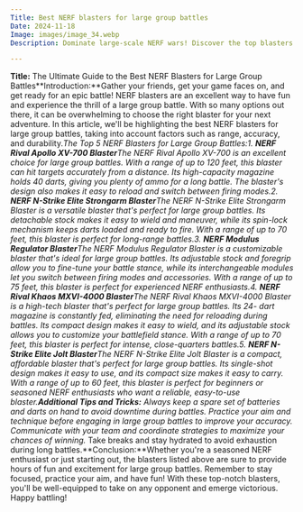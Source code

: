 ```yaml
---
Title: Best NERF blasters for large group battles
Date: 2024-11-18
Image: images/image_34.webp
Description: Dominate large-scale NERF wars! Discover the top blasters designed for epic group battles & maximum fun.  Gear up & prepare for epic foam-fests!  

---
```


**Title:** The Ultimate Guide to the Best NERF Blasters for Large Group Battles**Introduction:**Gather your friends, get your game faces on, and get ready for an epic battle! NERF blasters are an excellent way to have fun and experience the thrill of a large group battle. With so many options out there, it can be overwhelming to choose the right blaster for your next adventure. In this article, we'll be highlighting the best NERF blasters for large group battles, taking into account factors such as range, accuracy, and durability.**The Top 5 NERF Blasters for Large Group Battles:**1. **NERF Rival Apollo XV-700 Blaster**The NERF Rival Apollo XV-700 is an excellent choice for large group battles. With a range of up to 120 feet, this blaster can hit targets accurately from a distance. Its high-capacity magazine holds 40 darts, giving you plenty of ammo for a long battle. The blaster's design also makes it easy to reload and switch between firing modes.2. **NERF N-Strike Elite Strongarm Blaster**The NERF N-Strike Elite Strongarm Blaster is a versatile blaster that's perfect for large group battles. Its detachable stock makes it easy to wield and maneuver, while its spin-lock mechanism keeps darts loaded and ready to fire. With a range of up to 70 feet, this blaster is perfect for long-range battles.3. **NERF Modulus Regulator Blaster**The NERF Modulus Regulator Blaster is a customizable blaster that's ideal for large group battles. Its adjustable stock and foregrip allow you to fine-tune your battle stance, while its interchangeable modules let you switch between firing modes and accessories. With a range of up to 75 feet, this blaster is perfect for experienced NERF enthusiasts.4. **NERF Rival Khaos MXVI-4000 Blaster**The NERF Rival Khaos MXVI-4000 Blaster is a high-tech blaster that's perfect for large group battles. Its 24- dart magazine is constantly fed, eliminating the need for reloading during battles. Its compact design makes it easy to wield, and its adjustable stock allows you to customize your battlefield stance. With a range of up to 70 feet, this blaster is perfect for intense, close-quarters battles.5. **NERF N-Strike Elite Jolt Blaster**The NERF N-Strike Elite Jolt Blaster is a compact, affordable blaster that's perfect for large group battles. Its single-shot design makes it easy to use, and its compact size makes it easy to carry. With a range of up to 60 feet, this blaster is perfect for beginners or seasoned NERF enthusiasts who want a reliable, easy-to-use blaster.**Additional Tips and Tricks:*** Always keep a spare set of batteries and darts on hand to avoid downtime during battles.* Practice your aim and technique before engaging in large group battles to improve your accuracy.* Communicate with your team and coordinate strategies to maximize your chances of winning.* Take breaks and stay hydrated to avoid exhaustion during long battles.**Conclusion:**Whether you're a seasoned NERF enthusiast or just starting out, the blasters listed above are sure to provide hours of fun and excitement for large group battles. Remember to stay focused, practice your aim, and have fun! With these top-notch blasters, you'll be well-equipped to take on any opponent and emerge victorious. Happy battling! 
